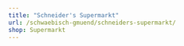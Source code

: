 ```yaml
---
title: "Schneider's Supermarkt"
url: /schwaebisch-gmuend/schneiders-supermarkt/
shop: Supermarkt
---
```

